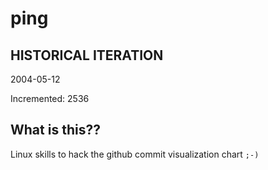 # ping

## HISTORICAL ITERATION
2004-05-12

Incremented: 2536

## What is this?? 
Linux skills to hack the github commit visualization chart `;-)`
